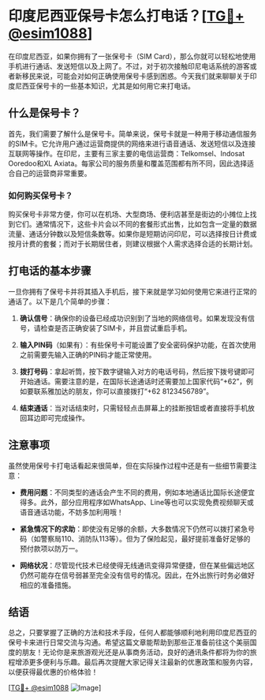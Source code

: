 # 印度尼西亚保号卡怎么打电话？[[TG💪+ @esim1088](https://t.me/s/esim1088)]

在印度尼西亚，如果你拥有了一张保号卡（SIM Card），那么你就可以轻松地使用手机进行通话、发送短信以及上网了。不过，对于初次接触印尼电话系统的游客或者新移民来说，可能会对如何正确使用保号卡感到困惑。今天我们就来聊聊关于印度尼西亚保号卡的一些基本知识，尤其是如何用它来打电话。

## 什么是保号卡？

首先，我们需要了解什么是保号卡。简单来说，保号卡就是一种用于移动通信服务的SIM卡。它允许用户通过运营商提供的网络来进行语音通话、发送短信以及连接互联网等操作。在印尼，主要有三家主要的电信运营商：Telkomsel、Indosat Ooredoo和XL Axiata。每家公司的服务质量和覆盖范围都有所不同，因此选择适合自己的运营商非常重要。

### 如何购买保号卡？

购买保号卡非常方便，你可以在机场、大型商场、便利店甚至是街边的小摊位上找到它们。通常情况下，这些卡片会以不同的套餐形式出售，比如包含一定量的数据流量、通话分钟数以及短信条数等。如果你是短期访问印尼，可以选择按日计费或按月计费的套餐；而对于长期居住者，则建议根据个人需求选择合适的长期计划。

## 打电话的基本步骤

一旦你拥有了保号卡并将其插入手机后，接下来就是学习如何使用它来进行正常的通话了。以下是几个简单的步骤：

1. **确认信号**：确保你的设备已经成功识别到了当地的网络信号。如果发现没有信号，请检查是否正确安装了SIM卡，并且尝试重启手机。
   
2. **输入PIN码**（如果有）：有些保号卡可能设置了安全密码保护功能，在首次使用之前需要先输入正确的PIN码才能正常使用。
    
3. **拨打号码**：拿起听筒，按下数字键输入对方的电话号码，然后按下拨号键即可开始通话。需要注意的是，在国际长途通话时还需要加上国家代码“+62”，例如要联系雅加达的朋友，你可以直接拨打“+62 8123456789”。

4. **结束通话**：当对话结束时，只需轻轻点击屏幕上的挂断按钮或者直接将手机放回耳边即可完成操作。

## 注意事项

虽然使用保号卡打电话看起来很简单，但在实际操作过程中还是有一些细节需要注意：

- **费用问题**：不同类型的通话会产生不同的费用，例如本地通话比国际长途便宜得多。此外，部分应用程序如WhatsApp、Line等也可以实现免费视频聊天或语音通话功能，不妨多加利用哦！

- **紧急情况下的求助**：即使没有足够的余额，大多数情况下仍然可以拨打紧急号码（如警察局110、消防队113等）。但为了保险起见，最好提前准备好足够的预付款项以防万一。

- **网络状况**：尽管现代技术已经使得无线通讯变得异常便捷，但在某些偏远地区仍然可能存在信号弱甚至完全没有信号的情况。因此，在外出旅行时务必做好相应的准备措施。

## 结语

总之，只要掌握了正确的方法和技术手段，任何人都能够顺利地利用印度尼西亚的保号卡来进行日常交流与沟通。希望这篇文章能帮助到那些正准备前往这个美丽国度的朋友！无论你是来旅游观光还是从事商务活动，良好的通讯条件都将为你的旅程增添更多便利与乐趣。最后再次提醒大家记得关注最新的优惠政策和服务内容，以便获得最优惠的价格体验！

[[TG💪+ @esim1088](https://t.me/s/esim1088) ![Image](https://i.postimg.cc/4NQfJmqS/Snipaste-2025-05-13-00-14-12.png)]
